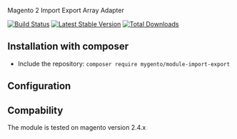 Magento 2 Import Export Array Adapter

[![Build Status](https://travis-ci.com/mygento/module-import-export.svg?branch=v2.4)](https://travis-ci.com/mygento/module-import-export)
[![Latest Stable Version](https://poser.pugx.org/mygento/module-import-export/v/stable)](https://packagist.org/packages/mygento/module-import-export)
[![Total Downloads](https://poser.pugx.org/mygento/module-import-export/downloads)](https://packagist.org/packages/mygento/module-import-export)

## Installation with composer
* Include the repository: `composer require mygento/module-import-export`

## Configuration

## Compability
The module is tested on magento version 2.4.x
